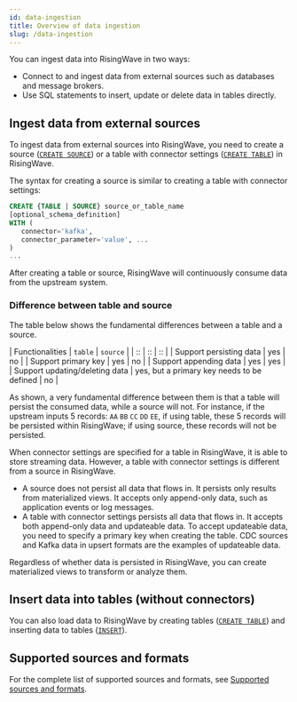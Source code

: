 ```yaml
---
id: data-ingestion
title: Overview of data ingestion
slug: /data-ingestion
---
```

<head>
  <link rel="canonical" href="https://docs.risingwave.com/docs/current/data-ingestion/" />
</head>

You can ingest data into RisingWave in two ways:

- Connect to and ingest data from external sources such as databases and message brokers.
- Use SQL statements to insert, update or delete data in tables directly.

## Ingest data from external sources

To ingest data from external sources into RisingWave, you need to create a source ([`CREATE SOURCE`](/sql/commands/sql-create-source.md)) or a table with connector settings ([`CREATE TABLE`](/sql/commands/sql-create-table.md)) in RisingWave.

The syntax for creating a source is similar to creating a table with connector settings:

```sql
CREATE {TABLE | SOURCE} source_or_table_name 
[optional_schema_definition]
WITH (
   connector='kafka',
   connector_parameter='value', ...
)
...
```

After creating a table or source, RisingWave will continuously consume data from the upstream system.

### Difference between table and source

The table below shows the fundamental differences between a table and a source.

| Functionalities | `table` | `source` |
| :: | :: | :: |
| Support persisting data     | yes       | no |
| Support primary key   | yes        | no |
| Support appending data  | yes        | yes |
| Support updating/deleting data   | yes, but a primary key needs to be defined       | no |

As shown, a very fundamental difference between them is that a table will persist the consumed data, while a source will not. For instance, if the upstream inputs 5 records: `AA` `BB` `CC` `DD` `EE`, if using table, these 5 records will be persisted within RisingWave; if using source, these records will not be persisted. 


When connector settings are specified for a table in RisingWave, it is able to store streaming data. However, a table with connector settings is different from a source in RisingWave.

- A source does not persist all data that flows in. It persists only results from materialized views. It accepts only append-only data, such as application events or log messages.
- A table with connector settings persists all data that flows in. It accepts both append-only data and updateable data. To accept updateable data, you need to specify a primary key when creating the table. CDC sources and Kafka data in upsert formats are the examples of updateable data.

Regardless of whether data is persisted in RisingWave, you can create materialized views to transform or analyze them.

## Insert data into tables (without connectors)

You can also load data to RisingWave by creating tables ([`CREATE TABLE`](/sql/commands/sql-create-table.md)) and inserting data to tables ([`INSERT`](/sql/commands/sql-insert.md)).

## Supported sources and formats

For the complete list of supported sources and formats, see [Supported sources and formats](/sql/commands/sql-create-source.md#supported-sources).

